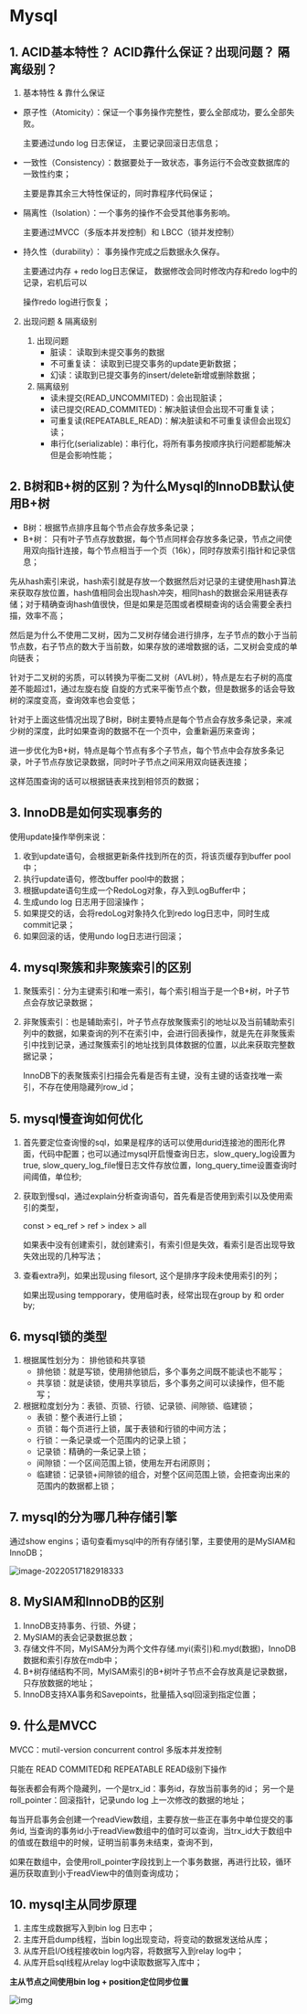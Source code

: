 # Mysql

## 1. ACID基本特性？ ACID靠什么保证？出现问题？ 隔离级别？

1.  基本特性 & 靠什么保证

   - 原子性（Atomicity）：保证一个事务操作完整性，要么全部成功，要么全部失败。

     主要通过undo log 日志保证， 主要记录回滚日志信息；

   - 一致性（Consistency）：数据要处于一致状态，事务运行不会改变数据库的一致性约束；

     主要是靠其余三大特性保证的，同时靠程序代码保证；

   - 隔离性（Isolation）：一个事务的操作不会受其他事务影响。

     主要通过MVCC（多版本并发控制）和 LBCC（锁并发控制）

   - 持久性（durability）： 事务操作完成之后数据永久保存。

     主要通过内存 + redo log日志保证， 数据修改会同时修改内存和redo log中的记录，宕机后可以

     操作redo log进行恢复；

2. 出现问题 & 隔离级别

   	1. 出现问题
       - 脏读： 读取到未提交事务的数据
       - 不可重复读： 读取到已提交事务的update更新数据；
       - 幻读：读取到已提交事务的insert/delete新增或删除数据；
   	2. 隔离级别
       - 读未提交(READ_UNCOMMITED)：会出现脏读；
       - 读已提交(READ_COMMITED)：解决脏读但会出现不可重复读；
       - 可重复读(REPEATABLE_READ)：解决脏读和不可重复读但会出现幻读；
       - 串行化(serializable)：串行化，将所有事务按顺序执行问题都能解决但是会影响性能；

## 2. B树和B+树的区别？为什么Mysql的InnoDB默认使用B+树

- B树：根据节点排序且每个节点会存放多条记录；
- B+树： 只有叶子节点存放数据，每个节点同样会存放多条记录，节点之间使用双向指针连接，每个节点相当于一个页（16k），同时存放索引指针和记录信息；

​	先从hash索引来说，hash索引就是存放一个数据然后对记录的主键使用hash算法来获取存放位置，hash值相同会出现hash冲突，相同hash的数据会采用链表存储；对于精确查询hash值很快，但是如果是范围或者模糊查询的话会需要全表扫描，效率不高；

然后是为什么不使用二叉树，因为二叉树存储会进行排序，左子节点的数小于当前节点数，右子节点的数大于当前数，如果存放的递增数据的话，二叉树会变成的单向链表；

针对于二叉树的劣质，可以转换为平衡二叉树（AVL树），特点是左右子树的高度差不能超过1，通过左旋右旋 自旋的方式来平衡节点个数，但是数据多的话会导致树的深度变高，查询效率也会变低；

针对于上面这些情况出现了B树，B树主要特点是每个节点会存放多条记录，来减少树的深度，此时如果查询的数据不在一个页中，会重新遍历来查询；

进一步优化为B+树，特点是每个节点有多个子节点，每个节点中会存放多条记录，叶子节点存放记录数据，同时叶子节点之间采用双向链表连接；

这样范围查询的话可以根据链表来找到相邻页的数据；

## 3. InnoDB是如何实现事务的

使用update操作举例来说：

1. 收到update语句，会根据更新条件找到所在的页，将该页缓存到buffer pool中；
2. 执行update语句，修改buffer pool中的数据；
3. 根据update语句生成一个RedoLog对象，存入到LogBuffer中；
4. 生成undo log 日志用于回滚操作；
5. 如果提交的话，会将redoLog对象持久化到redo log日志中，同时生成commit记录；
6. 如果回滚的话，使用undo log日志进行回滚；

## 4. mysql聚簇和非聚簇索引的区别

1. 聚簇索引：分为主键索引和唯一索引，每个索引相当于是一个B+树，叶子节点会存放记录数据；

2. 非聚簇索引：也是辅助索引，叶子节点存放聚簇索引的地址以及当前辅助索引列中的数据，如果查询的列不在索引中，会进行回表操作，就是先在非聚簇索引中找到记录，通过聚簇索引的地址找到具体数据的位置，以此来获取完整数据记录；

   InnoDB下的表聚簇索引扫描会先看是否有主键，没有主键的话查找唯一索引，不存在使用隐藏列row_id；

## 5. mysql慢查询如何优化

1. 首先要定位查询慢的sql，如果是程序的话可以使用durid连接池的图形化界面，代码中配置；也可以通过mysql开启慢查询日志，slow_query_log设置为true, slow_query_log_file慢日志文件存放位置，long_query_time设置查询时间阈值，单位秒;

2. 获取到慢sql，通过explain分析查询语句，首先看是否使用到索引以及使用索引的类型，

   const > eq_ref > ref > index > all 

   如果表中没有创建索引，就创建索引，有索引但是失效，看索引是否出现导致失效出现的几种写法；

3. 查看extra列，如果出现using filesort, 这个是排序字段未使用索引的列；

   如果出现using tempporary，使用临时表，经常出现在group by 和 order by;

## 6. mysql锁的类型

1. 根据属性划分为： 排他锁和共享锁
   - 排他锁：就是写锁，使用排他锁后，多个事务之间既不能读也不能写；
   - 共享锁：就是读锁，使用共享锁后，多个事务之间可以读操作，但不能写；
2. 根据粒度划分为：表锁、页锁、行锁、记录锁、间隙锁、临建锁；
   - 表锁：整个表进行上锁；
   - 页锁：每个页进行上锁，属于表锁和行锁的中间方法；
   - 行锁：一条记录或一个范围内的记录上锁；
   - 记录锁：精确的一条记录上锁；
   - 间隙锁：一个区间范围上锁，使用左开右闭原则；
   - 临建锁：记录锁+间隙锁的组合，对整个区间范围上锁，会把查询出来的范围内的数据都上锁；

## 7. mysql的分为哪几种存储引擎

通过show engins；语句查看mysql中的所有存储引擎，主要使用的是MySIAM和InnoDB；

![image-20220517182918333](https://raw.staticdn.net/coderSpw/notes/master/note_img/image-20220517182918333.png)

## 8. MySIAM和InnoDB的区别

1. InnoDB支持事务、行锁、外键；
2. MySIAM的表会记录数据总数；
3. 存储文件不同，MyISAM分为两个文件存储.myi(索引)和.myd(数据)，InnoDB数据和索引存放在mdb中；
4. B+树存储结构不同，MyISAM索引的B+树叶子节点不会存放真是记录数据，只存放数据的地址；
5. InnoDB支持XA事务和Savepoints，批量插入sql回滚到指定位置；

##  9. 什么是MVCC

MVCC：mutil-version concurrent control 多版本并发控制

只能在 READ COMMITED和  REPEATABLE READ级别下操作

每张表都会有两个隐藏列，一个是trx_id：事务id，存放当前事务的id； 另一个是roll_pointer：回滚指针，记录undo log 上一次修改的数据的地址；

每当开启事务会创建一个readView数组，主要存放一些正在事务中单位提交的事务id, 当查询的事务id小于readView数组中的值时可以查询，当trx_id大于数组中的值或在数组中的时候，证明当前事务未结束，查询不到，

如果在数组中，会使用roll_pointer字段找到上一个事务数据，再进行比较，循环遍历获取直到小于readView中的值则查询成功；

## 10. mysql主从同步原理

1. 主库生成数据写入到bin log 日志中；
2. 主库开启dump线程，当bin log出现变动，将变动的数据发送给从库；
3. 从库开启I/O线程接收bin log内容，将数据写入到relay log中；
4. 从库开启sql线程从relay log中读取数据写入库中；

**主从节点之间使用bin log + position定位同步位置**

![img](https://raw.staticdn.net/coderSpw/notes/master/note_img/06ea7f60781b48c29cf2cb8af5189d61.png)